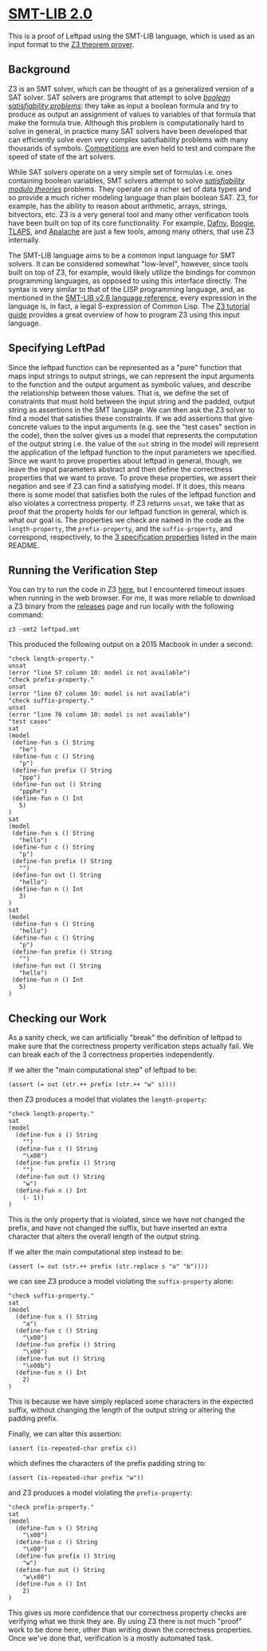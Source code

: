 # [SMT-LIB 2.0](http://smtlib.cs.uiowa.edu/)

This is a proof of Leftpad using the SMT-LIB language, which is used as an input format to the [Z3 theorem prover](https://github.com/Z3Prover/z3). 

## Background 

Z3 is an SMT solver, which can be thought of as a generalized version of a SAT solver. SAT solvers are programs that attempt to solve [*boolean satisfiability problems*](https://en.wikipedia.org/wiki/Boolean_satisfiability_problem): they take as input a boolean formula and try to produce as output an assignment of values to variables of that formula that make the formula true. Although this problem is computationally hard to solve in general, in practice many SAT solvers have been developed that can efficiently solve even very complex satisfiability problems with many thousands of symbols. [Competitions](http://www.satcompetition.org/) are even held to test and compare the speed of state of the art solvers. 

While SAT solvers operate on a very simple set of formulas i.e. ones containing boolean variables, SMT solvers attempt to solve [*satisfiability modulo theories*](https://en.wikipedia.org/wiki/Satisfiability_modulo_theories) problems. They operate on a richer set of data types and so provide a much richer modeling language than plain boolean SAT. Z3, for example, has the ability to reason about arithmetic, arrays, strings, bitvectors, etc. Z3 is a very general tool and many other verification tools have been built on top of its core functionality. For example, [Dafny](https://github.com/dafny-lang/dafny), [Boogie](https://github.com/boogie-org/boogie), [TLAPS](https://tla.msr-inria.inria.fr/tlaps/content/Home.html), and [Apalache](https://github.com/konnov/apalache) are just a few tools, among many others, that use Z3 internally. 

The SMT-LIB language aims to be a common input language for SMT solvers. It can be considered somewhat "low-level", however, since tools built on top of Z3, for example, would likely utilize the bindings for common programming languages, as opposed to using this interface directly. The syntax is very similar to that of the LISP programming language, and, as mentioned in the [SMT-LIB v2.6 language reference](http://smtlib.cs.uiowa.edu/papers/smt-lib-reference-v2.6-r2017-07-18.pdf), every expression in the language is, in fact, a legal S-expression of Common Lisp. The [Z3 tutorial guide](https://rise4fun.com/z3/tutorialcontent/guide) provides a great overview of how to program Z3 using this input language.

## Specifying LeftPad

Since the leftpad function can be represented as a "pure" function that maps input strings to output strings, we can represent the input arguments to the function and the output argument as symbolic values, and describe the relationship between those values. That is, we define the set of constraints that must hold between the input string and the padded, output string as assertions in the SMT language. We can then ask the Z3 solver to find a model that satisfies these constraints. If we add assertions that give concrete values to the input arguments (e.g. see the "test cases" section in the code), then the solver gives us a model that represents the computation of the output string i.e. the value of the `out` string in the model will represent the application of the leftpad function to the input parameters we specified. Since we want to prove properties about leftpad in general, though, we leave the input parameters abstract and then define the correctness properties that we want to prove. To prove these properties, we assert their negation and see if Z3 can find a satisfying model. If it does, this means there is some model that satisfies both the rules of the leftpad function and also violates a correctness property. If Z3 returns `unsat`, we take that as proof that the property holds for our leftpad function in general, which is what our goal is. The properties we check are named in the code as the `length-property`, the `prefix-property`, and the `suffix-property`, and correspond, respectively, to the [3 specification properties](https://github.com/hwayne/lets-prove-leftpad/tree/6c428a10dc71cc486b6007146f58633877c97a18#why-are-we-proving-leftpad) listed in the main README.

 ## Running the Verification Step

 You can try to run the code in Z3 [here](https://rise4fun.com/Z3/HrVRz), but I encountered timeout issues when running in the web browser. For me, it was more reliable to download a Z3 binary from the [releases](https://github.com/Z3Prover/z3/releases) page and run locally with the following command:

 ```
z3 -smt2 leftpad.smt
 ```

 This produced the following output on a 2015 Macbook in under a second:

 ```
"check length-property."
unsat
(error "line 57 column 10: model is not available")
"check prefix-property."
unsat
(error "line 67 column 10: model is not available")
"check suffix-property."
unsat
(error "line 76 column 10: model is not available")
"test cases"
sat
(model 
  (define-fun s () String
    "he")
  (define-fun c () String
    "p")
  (define-fun prefix () String
    "ppp")
  (define-fun out () String
    "ppphe")
  (define-fun n () Int
    5)
)
sat
(model 
  (define-fun s () String
    "hello")
  (define-fun c () String
    "p")
  (define-fun prefix () String
    "")
  (define-fun out () String
    "hello")
  (define-fun n () Int
    3)
)
sat
(model 
  (define-fun s () String
    "hello")
  (define-fun c () String
    "p")
  (define-fun prefix () String
    "")
  (define-fun out () String
    "hello")
  (define-fun n () Int
    5)
)

 ```

## Checking our Work

As a sanity check, we can artificially "break" the definition of leftpad to make sure that the correctness property verification steps actually fail. We can break each of the 3 correctness properties independently.

If we alter the "main computational step" of leftpad to be:

```smt
(assert (= out (str.++ prefix (str.++ "w" s))))
```

then Z3 produces a model that violates the `length-property`:

```
"check length-property."
sat
(model
  (define-fun s () String
    "")
  (define-fun c () String
    "\x00")
  (define-fun prefix () String
    "")
  (define-fun out () String
    "w")
  (define-fun n () Int
    (- 1))
)
```

This is the only property that is violated, since we have not changed the prefix, and have not changed the suffix, but have inserted an extra character that alters the overall length of the output string. 

If we alter the main computational step instead to be:

```smt
(assert (= out (str.++ prefix (str.replace s "a" "b"))))
```

we can see Z3 produce a model violating the `suffix-property` alone:

```
"check suffix-property."
sat
(model
  (define-fun s () String
    "a")
  (define-fun c () String
    "\x00")
  (define-fun prefix () String
    "\x00")
  (define-fun out () String
    "\x00b")
  (define-fun n () Int
    2)
)
```

 This is because we have simply replaced some characters in the expected suffix, without changing the length of the output string or altering the padding prefix. 


Finally, we can alter this assertion:

```smt
(assert (is-repeated-char prefix c))
```

which defines the characters of the prefix padding string to:

```smt
(assert (is-repeated-char prefix "w"))
```

and Z3 produces a model violating the `prefix-property`:

```
"check prefix-property."
sat
(model
  (define-fun s () String
    "\x00")
  (define-fun c () String
    "\x00")
  (define-fun prefix () String
    "w")
  (define-fun out () String
    "w\x00")
  (define-fun n () Int
    2)
)
```

 This gives us more confidence that our correctness property checks are verifying what we think they are. By using Z3 there is not much "proof" work to be done here, other than writing down the correctness properties. Once we've done that, verification is a mostly automated task.